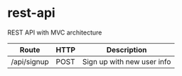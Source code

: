 # rest-api
REST API with MVC architecture

Route       | HTTP | Description
----------- | ---- | -----------
/api/signup | POST | Sign up with new user info